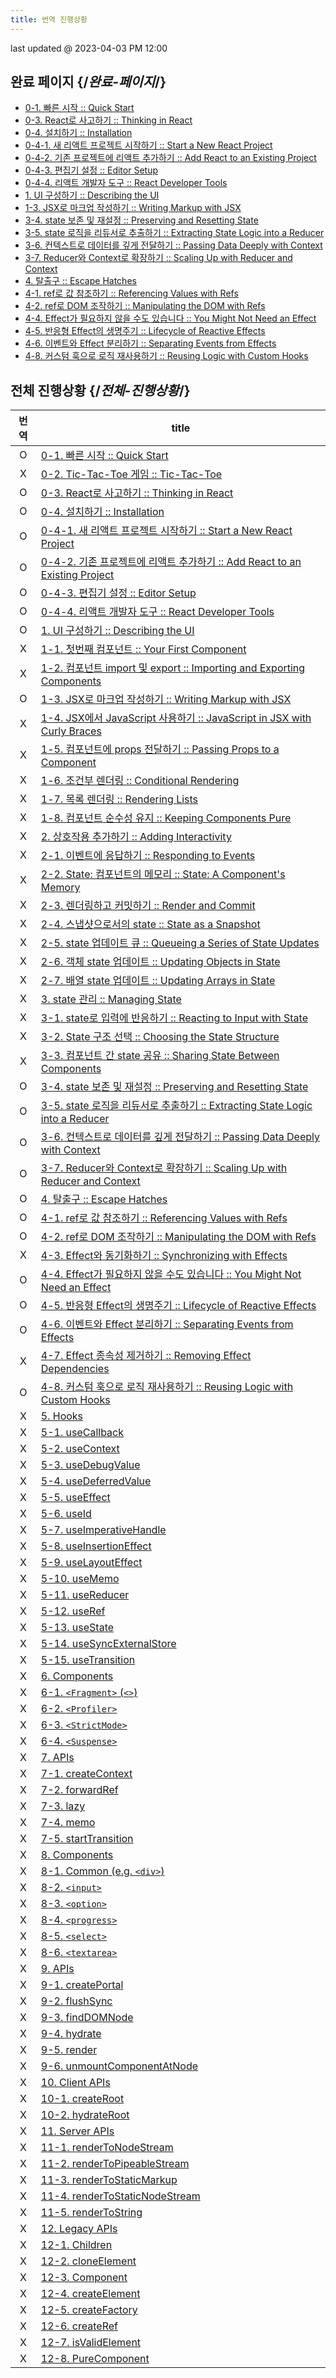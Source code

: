 ```yaml
---
title: 번역 진행상황 
---
```


<Intro>
last updated @ 2023-04-03 PM 12:00
</Intro>

## 완료 페이지 {/*완료-페이지*/}

- [0-1. 빠른 시작 :: Quick Start](/learn)
- [0-3. React로 사고하기 :: Thinking in React](/learn/thinking-in-react)
- [0-4. 설치하기 :: Installation](/learn/installation) 
- [0-4-1. 새 리액트 프로젝트 시작하기 :: Start a New React Project](/learn/start-a-new-react-project)
- [0-4-2. 기존 프로젝트에 리액트 추가하기 :: Add React to an Existing Project](/learn/add-react-to-an-existing-project)
- [0-4-3. 편집기 설정 :: Editor Setup](/learn/editor-setup)
- [0-4-4. 리액트 개발자 도구 :: React Developer Tools](/learn/react-developer-tools)
- [1. UI 구성하기 :: Describing the UI](/learn/describing-the-ui)
- [1-3. JSX로 마크업 작성하기 :: Writing Markup with JSX](/learn/writing-markup-with-jsx)
- [3-4. state 보존 및 재설정 :: Preserving and Resetting State](/learn/preserving-and-resetting-state)
- [3-5. state 로직을 리듀서로 추출하기 :: Extracting State Logic into a Reducer](/learn/extracting-state-logic-into-a-reducer)
- [3-6. 컨텍스트로 데이터를 깊게 전달하기 :: Passing Data Deeply with Context](/learn/passing-data-deeply-with-context)
- [3-7. Reducer와 Context로 확장하기 :: Scaling Up with Reducer and Context](/learn/scaling-up-with-reducer-and-context)
- [4. 탈출구 :: Escape Hatches](/learn/escape-hatches)
- [4-1. ref로 값 참조하기 :: Referencing Values with Refs](/learn/referencing-values-with-refs)
- [4-2. ref로 DOM 조작하기 :: Manipulating the DOM with Refs ](/learn/manipulating-the-dom-with-refs)
- [4-4. Effect가 필요하지 않을 수도 있습니다 :: You Might Not Need an Effect](/learn/you-might-not-need-an-effect)
- [4-5. 반응형 Effect의 생명주기 :: Lifecycle of Reactive Effects](/learn/lifecycle-of-reactive-effects)
- [4-6. 이벤트와 Effect 분리하기 :: Separating Events from Effects](/learn/separating-events-from-effects)
- [4-8. 커스텀 훅으로 로직 재사용하기 :: Reusing Logic with Custom Hooks](/learn/reusing-logic-with-custom-hooks)

## 전체 진행상황 {/*전체-진행상황*/}

| 번역 | title |
| :-: | --- |
| O | [0-1. 빠른 시작 :: Quick Start](/learn) | 
| X | [0-2. Tic-Tac-Toe 게임 :: Tic-Tac-Toe](/learn/tutorial-tic-tac-toe) |
| O | [0-3. React로 사고하기 :: Thinking in React](/learn/thinking-in-react) | 
| O | [0-4. 설치하기 :: Installation](/learn/installation)  | 
| O | [0-4-1. 새 리액트 프로젝트 시작하기 :: Start a New React Project](/learn/start-a-new-react-project) | 
| O | [0-4-2. 기존 프로젝트에 리액트 추가하기 :: Add React to an Existing Project](/learn/add-react-to-an-existing-project) | 
| O | [0-4-3. 편집기 설정 :: Editor Setup](/learn/editor-setup) | 
| O | [0-4-4. 리액트 개발자 도구 :: React Developer Tools](/learn/react-developer-tools) | 
| O | [1. UI 구성하기 :: Describing the UI](/learn/describing-the-ui) | 
| X | [1-1. 첫번째 컴포넌트 :: Your First Component](/learn/your-first-component) | 
| X | [1-2. 컴포넌트 import 및 export :: Importing and Exporting Components](/learn/importing-and-exporting-components) | 
| O | [1-3. JSX로 마크업 작성하기 :: Writing Markup with JSX](/learn/writing-markup-with-jsx) | 
| X | [1-4. JSX에서 JavaScript 사용하기 :: JavaScript in JSX with Curly Braces](/learn/javascript-in-jsx-with-curly-braces) | 
| X | [1-5. 컴포넌트에 props 전달하기 :: Passing Props to a Component](/learn/passing-props-to-a-component) | 
| X | [1-6. 조건부 렌더링 :: Conditional Rendering](/learn/conditional-rendering) | 
| X | [1-7. 목록 렌더링 :: Rendering Lists](/learn/rendering-lists) | 
| X | [1-8. 컴포넌트 순수성 유지 :: Keeping Components Pure](/learn/keeping-components-pure) | 
| X | [2. 상호작용 추가하기 :: Adding Interactivity](/learn/adding-interactivity) | 
| X | [2-1. 이벤트에 응답하기 :: Responding to Events](/learn/responding-to-events) | 
| X | [2-2. State: 컴포넌트의 메모리 :: State: A Component's Memory](/learn/state-a-components-memory) | 
| X | [2-3. 렌더링하고 커밋하기 :: Render and Commit](/learn/render-and-commit) | 
| X | [2-4. 스냅샷으로서의 state :: State as a Snapshot](/learn/state-as-a-snapshot) | 
| X | [2-5. state 업데이트 큐 :: Queueing a Series of State Updates](/learn/queueing-a-series-of-state-updates) | 
| X | [2-6. 객체 state 업데이트 :: Updating Objects in State](/learn/updating-objects-in-state) | 
| X | [2-7. 배열 state 업데이트 :: Updating Arrays in State](/learn/updating-arrays-in-state) | 
| X | [3. state 관리 :: Managing State](/learn/managing-state) | 
| X | [3-1. state로 입력에 반응하기 :: Reacting to Input with State](/learn/reacting-to-input-with-state) | 
| X | [3-2. State 구조 선택 :: Choosing the State Structure](/learn/choosing-the-state-structure) | 
| X | [3-3. 컴포넌트 간 state 공유 :: Sharing State Between Components](/learn/sharing-state-between-components) | 
| O | [3-4. state 보존 및 재설정 :: Preserving and Resetting State](/learn/preserving-and-resetting-state) | 
| O | [3-5. state 로직을 리듀서로 추출하기 :: Extracting State Logic into a Reducer](/learn/extracting-state-logic-into-a-reducer) | 
| O | [3-6. 컨텍스트로 데이터를 깊게 전달하기 :: Passing Data Deeply with Context](/learn/passing-data-deeply-with-context) | 
| O | [3-7. Reducer와 Context로 확장하기 :: Scaling Up with Reducer and Context](/learn/scaling-up-with-reducer-and-context) | 
| O | [4. 탈출구 :: Escape Hatches](/learn/escape-hatches) | 
| O | [4-1. ref로 값 참조하기 :: Referencing Values with Refs](/learn/referencing-values-with-refs) | 
| O | [4-2. ref로 DOM 조작하기 :: Manipulating the DOM with Refs ](/learn/manipulating-the-dom-with-refs) | 
| X | [4-3. Effect와 동기화하기 :: Synchronizing with Effects](/learn/synchronizing-with-effects) | 
| O | [4-4. Effect가 필요하지 않을 수도 있습니다 :: You Might Not Need an Effect](/learn/you-might-not-need-an-effect) | 
| O | [4-5. 반응형 Effect의 생명주기 :: Lifecycle of Reactive Effects](/learn/lifecycle-of-reactive-effects) | 
| O | [4-6. 이벤트와 Effect 분리하기 :: Separating Events from Effects](/learn/separating-events-from-effects) | 
| X | [4-7. Effect 종속성 제거하기 :: Removing Effect Dependencies](/learn/removing-effect-dependencies) | 
| O | [4-8. 커스텀 훅으로 로직 재사용하기 :: Reusing Logic with Custom Hooks](/learn/reusing-logic-with-custom-hooks) | 
| X | [5. Hooks](/reference/react) |
| X | [5-1. useCallback](/reference/react/useCallback) |
| X | [5-2. useContext](/reference/react/useContext) |
| X | [5-3. useDebugValue](/reference/react/useDebugValue) |
| X | [5-4. useDeferredValue](/reference/react/useDeferredValue) |
| X | [5-5. useEffect](/reference/react/useEffect) |
| X | [5-6. useId](/reference/react/useId) |
| X | [5-7. useImperativeHandle](/reference/react/useImperativeHandle) |
| X | [5-8. useInsertionEffect](/reference/react/useInsertionEffect) |
| X | [5-9. useLayoutEffect](/reference/react/useLayoutEffect) |
| X | [5-10. useMemo](/reference/react/useMemo) |
| X | [5-11. useReducer](/reference/react/useReducer) |
| X | [5-12. useRef](/reference/react/useRef) |
| X | [5-13. useState](/reference/react/useState) |
| X | [5-14. useSyncExternalStore](/reference/react/useSyncExternalStore) |
| X | [5-15. useTransition](/reference/react/useTransition) |
| X | [6. Components](/reference/react/Components) |
| X | [6-1. `<Fragment>` (`<>`)](/reference/react/Fragment) |
| X | [6-2. `<Profiler>`](/reference/react/Profiler) |
| X | [6-3. `<StrictMode>`](/reference/react/StrictMode) |
| X | [6-4. `<Suspense>`](/reference/react/Suspense) |
| X | [7. APIs](/reference/react/apis) |
| X | [7-1. createContext](/reference/react/createContext) |
| X | [7-2. forwardRef](/reference/react/forwardRef) |
| X | [7-3. lazy](/reference/react/lazy) |
| X | [7-4. memo](/reference/react/memo) |
| X | [7-5. startTransition](/reference/react/startTransition) |
| X | [8. Components](/reference/react-dom/components) |
| X | [8-1. Common (e.g. `<div>`)](/reference/react-dom/components/common) |
| X | [8-2. `<input>`](/reference/react-dom/components/input) |
| X | [8-3. `<option>`](/reference/react-dom/components/option) |
| X | [8-4. `<progress>`](/reference/react-dom/components/progress) |
| X | [8-5. `<select>`](/reference/react-dom/components/select) |
| X | [8-6. `<textarea>`](/reference/react-dom/components/textarea) |
| X | [9. APIs](/reference/react-dom) |
| X | [9-1. createPortal](/reference/react-dom/createPortal) |
| X | [9-2. flushSync](/reference/react-dom/flushSync) |
| X | [9-3. findDOMNode](/reference/react-dom/findDOMNode) |
| X | [9-4. hydrate](/reference/react-dom/hydrate) |
| X | [9-5. render](/reference/react-dom/render) |
| X | [9-6. unmountComponentAtNode](/reference/react-dom/unmountComponentAtNode) |
| X | [10. Client APIs](/reference/react-dom/client) |
| X | [10-1. createRoot](/reference/react-dom/client/createRoot) |
| X | [10-2. hydrateRoot](/reference/react-dom/client/hydrateRoot) |
| X | [11. Server APIs](/reference/react-dom/server) |
| X | [11-1. renderToNodeStream](/reference/react-dom/server/renderToNodeStream) |
| X | [11-2. renderToPipeableStream](/reference/react-dom/server/renderToPipeableStream) |
| X | [11-3. renderToStaticMarkup](/reference/react-dom/server/renderToStaticMarkup) |
| X | [11-4. renderToStaticNodeStream](/reference/react-dom/server/renderToStaticNodeStream) |
| X | [11-5. renderToString](/reference/react-dom/server/renderToString) |
| X | [12. Legacy APIs](/reference/react/legacy) |
| X | [12-1. Children](/reference/react/Children) |
| X | [12-2. cloneElement](/reference/react/cloneElement) |
| X | [12-3. Component](/reference/react/Component) |
| X | [12-4. createElement](/reference/react/createElement) |
| X | [12-5. createFactory](/reference/react/createFactory) |
| X | [12-6. createRef](/reference/react/createRef) |
| X | [12-7. isValidElement](/reference/react/isValidElement) |
| X | [12-8. PureComponent](/reference/react/PureComponent) |
